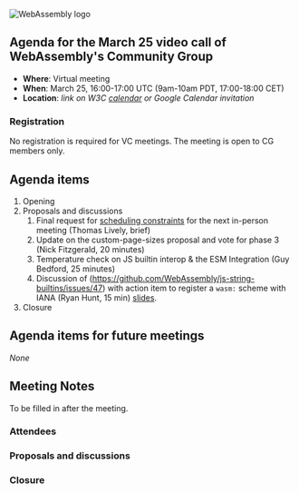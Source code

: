 ![WebAssembly logo](/images/WebAssembly.png)

## Agenda for the March 25 video call of WebAssembly's Community Group

- **Where**: Virtual meeting
- **When**: March 25, 16:00-17:00 UTC (9am-10am PDT, 17:00-18:00 CET)
- **Location**: *link on W3C [calendar](https://www.w3.org/groups/cg/webassembly/calendar/) or Google Calendar invitation*

### Registration

No registration is required for VC meetings. The meeting is open to CG members only.

## Agenda items

1. Opening
1. Proposals and discussions
   1. Final request for [scheduling constraints](https://github.com/WebAssembly/meetings/issues/1781) for the next in-person meeting (Thomas Lively, brief)
   1. Update on the custom-page-sizes proposal and vote for phase 3 (Nick Fitzgerald, 20 minutes)
   1. Temperature check on JS builtin interop & the ESM Integration (Guy Bedford, 25 minutes)
   1. Discussion of (https://github.com/WebAssembly/js-string-builtins/issues/47) with action item to register a `wasm:` scheme with IANA (Ryan Hunt, 15 min) [slides](https://docs.google.com/presentation/d/1eKa_sHsmyFwS1K_vjsKUotFiC7KD5FiosM5_jZvZUIc/edit#slide=id.g33b24873ad1_0_6).
1. Closure

## Agenda items for future meetings

*None*

## Meeting Notes

To be filled in after the meeting.

### Attendees

### Proposals and discussions

### Closure
